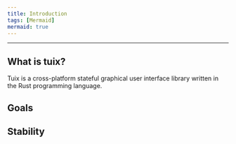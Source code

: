 ```yaml
---
title: Introduction
tags: [Mermaid]
mermaid: true
---
```

---

## What is tuix?
Tuix is a cross-platform stateful graphical user interface library written in the Rust programming language.

## Goals

## Stability


